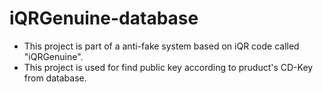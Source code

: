 # iQRGenuine-database
* This project is part of a anti-fake system based on iQR code called "iQRGenuine".
* This project is used for find public key according to pruduct's CD-Key from database.
